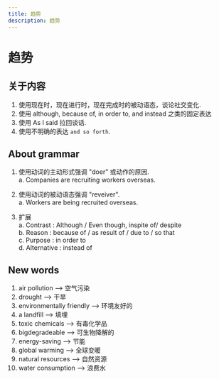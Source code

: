```yaml
---
title: 趋势
description: 趋势
---
```


# 趋势

## 关于内容

1. 使用现在时，现在进行时，现在完成时的被动语态，谈论社交变化.
2. 使用 although, because of, in order to, and instead 之类的固定表达
3. 使用 As I said 拉回谈话.
4. 使用不明确的表达 `and so forth`.

## About grammar

1. 使用动词的主动形式强调 "doer" 或动作的原因.  
    a. Companies are recruiting workers overseas.

2. 使用动词的被动语态强调 "reveiver".  
    a. Workers are being recruited overseas.

3. 扩展  
    a. Contrast : Although / Even though, inspite of/ despite  
    b. Reason : because of / as result of / due to / so that  
    c. Purpose : in order to  
    d. Alternative : instead of  

## New words

1. air pollution --> 空气污染
2. drought --> 干旱
3. environmentally friendly --> 环境友好的
4. a landfill --> 填埋
5. toxic chemicals --> 有毒化学品
6. bigdegradeable --> 可生物降解的
7. energy-saving --> 节能
8. global warming --> 全球变暖
9. natural resources --> 自然资源
10. water consumption --> 浪费水
